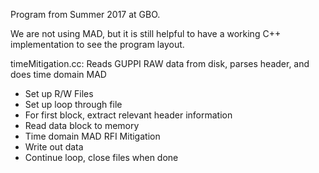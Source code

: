 Program from Summer 2017 at GBO.

We are not using MAD, but it is still helpful to have a working C++ implementation to see the program layout.

timeMitigation.cc: Reads GUPPI RAW data from disk, parses header, and does time domain MAD
* Set up R/W Files
* Set up loop through file
* For first block, extract relevant header information
* Read data block to memory
* Time domain MAD RFI Mitigation
* Write out data
* Continue loop, close files when done
